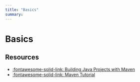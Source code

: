 ```yaml
---
title: "Basics"
summary:
---
```


Basics
===

Resources
---

- [:fontawesome-solid-link: Building Java Projects with Maven](https://spring.io/guides/gs/maven/#scratch)
- [:fontawesome-solid-link: Maven Tutorial](http://tutorials.jenkov.com/maven/maven-tutorial.html)
